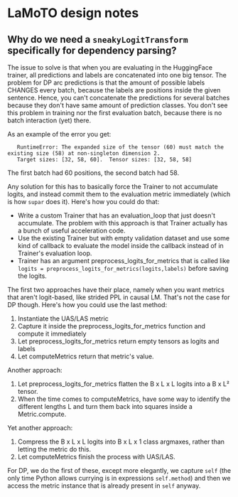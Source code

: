 # LaMoTO design notes
## Why do we need a `sneakyLogitTransform` specifically for dependency parsing?
The issue to solve is that when you are evaluating in the HuggingFace trainer, all predictions and labels are
concatenated into one big tensor. The problem for DP arc predictions is that the amount of possible labels
CHANGES every batch, because the labels are positions inside the given sentence. Hence, you can't concatenate the
predictions for several batches because they don't have same amount of prediction classes.
You don't see this problem in training nor the first evaluation batch, because there is no batch interaction (yet) there.

As an example of the error you get:
```
   RuntimeError: The expanded size of the tensor (60) must match the existing size (58) at non-singleton dimension 2.
   Target sizes: [32, 58, 60].  Tensor sizes: [32, 58, 58]
```
The first batch had 60 positions, the second batch had 58.

Any solution for this has to basically force the Trainer to not accumulate logits, and instead commit them to the
evaluation metric immediately (which is how `supar` does it). Here's how you could do that:
- Write a custom Trainer that has an evaluation_loop that just doesn't accumulate.
   The problem with this approach is that Trainer actually has a bunch of useful acceleration code.
- Use the existing Trainer but with empty validation dataset and use some kind of callback to evaluate the model inside
   the callback instead of in Trainer's evaluation loop.
- Trainer has an argument preprocess_logits_for_metrics that is called like `logits = preprocess_logits_for_metrics(logits,labels)`
   before saving the logits. 

The first two approaches have their place, namely when you want metrics that aren't logit-based, like strided
PPL in causal LM. That's not the case for DP though. Here's how you could use the last method:
1. Instantiate the UAS/LAS metric
2. Capture it inside the preprocess_logits_for_metrics function and compute it immediately
3. Let preprocess_logits_for_metrics return empty tensors as logits and labels
4. Let computeMetrics return that metric's value.

Another approach:
1. Let preprocess_logits_for_metrics flatten the B x L x L logits into a B x L² tensor.
2. When the time comes to computeMetrics, have some way to identify the different lengths L and turn
  them back into squares inside a Metric.compute.

Yet another approach:
1. Compress the B x L x L logits into B x L x 1 class argmaxes, rather than letting the metric do this.
2. Let computeMetrics finish the process with UAS/LAS.

For DP, we do the first of these, except more elegantly, we capture `self` (the only time Python allows currying is in 
expressions `self.method`) and then we access the metric instance that is already present in `self` anyway.
